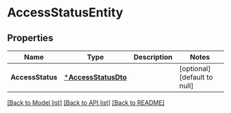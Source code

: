 # AccessStatusEntity

## Properties
Name | Type | Description | Notes
------------ | ------------- | ------------- | -------------
**AccessStatus** | [***AccessStatusDto**](AccessStatusDTO.md) |  | [optional] [default to null]

[[Back to Model list]](../README.md#documentation-for-models) [[Back to API list]](../README.md#documentation-for-api-endpoints) [[Back to README]](../README.md)


